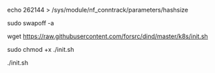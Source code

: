 echo 262144 > /sys/module/nf_conntrack/parameters/hashsize

sudo swapoff -a

wget https://raw.githubusercontent.com/forsrc/dind/master/k8s/init.sh

sudo chmod +x ./init.sh

./init.sh
